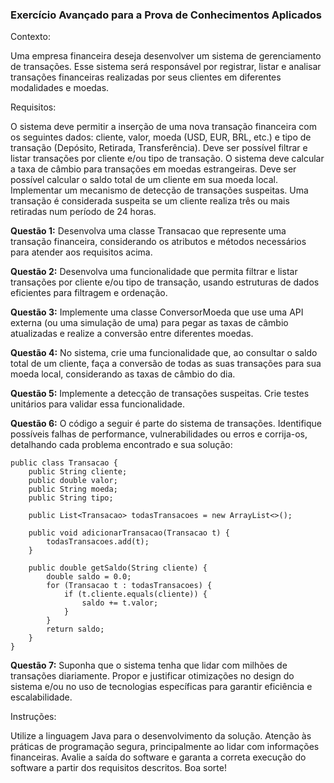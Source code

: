 
### Exercício Avançado para a Prova de Conhecimentos Aplicados

Contexto:

Uma empresa financeira deseja desenvolver um sistema de gerenciamento de transações. Esse sistema será responsável por registrar, listar e analisar transações financeiras realizadas por seus clientes em diferentes modalidades e moedas.

Requisitos:

O sistema deve permitir a inserção de uma nova transação financeira com os seguintes dados: cliente, valor, moeda (USD, EUR, BRL, etc.) e tipo de transação (Depósito, Retirada, Transferência).
Deve ser possível filtrar e listar transações por cliente e/ou tipo de transação.
O sistema deve calcular a taxa de câmbio para transações em moedas estrangeiras.
Deve ser possível calcular o saldo total de um cliente em sua moeda local.
Implementar um mecanismo de detecção de transações suspeitas. Uma transação é considerada suspeita se um cliente realiza três ou mais retiradas num período de 24 horas.

**Questão 1:** Desenvolva uma classe Transacao que represente uma transação financeira, considerando os atributos e métodos necessários para atender aos requisitos acima.

**Questão 2:** Desenvolva uma funcionalidade que permita filtrar e listar transações por cliente e/ou tipo de transação, usando estruturas de dados eficientes para filtragem e ordenação.

**Questão 3:** Implemente uma classe ConversorMoeda que use uma API externa (ou uma simulação de uma) para pegar as taxas de câmbio atualizadas e realize a conversão entre diferentes moedas.

**Questão 4:** No sistema, crie uma funcionalidade que, ao consultar o saldo total de um cliente, faça a conversão de todas as suas transações para sua moeda local, considerando as taxas de câmbio do dia.

**Questão 5:** Implemente a detecção de transações suspeitas. Crie testes unitários para validar essa funcionalidade.

**Questão 6:** O código a seguir é parte do sistema de transações. Identifique possíveis falhas de performance, vulnerabilidades ou erros e corrija-os, detalhando cada problema encontrado e sua solução:


	public class Transacao {
	    public String cliente;
	    public double valor;
	    public String moeda;
	    public String tipo;
	    
	    public List<Transacao> todasTransacoes = new ArrayList<>();

	    public void adicionarTransacao(Transacao t) {
	        todasTransacoes.add(t);
	    }
	    
	    public double getSaldo(String cliente) {
	        double saldo = 0.0;
	        for (Transacao t : todasTransacoes) {
	            if (t.cliente.equals(cliente)) {
	                saldo += t.valor;
	            }
	        }
	        return saldo;
	    }
	}
**Questão 7:** Suponha que o sistema tenha que lidar com milhões de transações diariamente. Propor e justificar otimizações no design do sistema e/ou no uso de tecnologias específicas para garantir eficiência e escalabilidade.

Instruções:

Utilize a linguagem Java para o desenvolvimento da solução.
Atenção às práticas de programação segura, principalmente ao lidar com informações financeiras.
Avalie a saída do software e garanta a correta execução do software a partir dos requisitos descritos.
Boa sorte!

